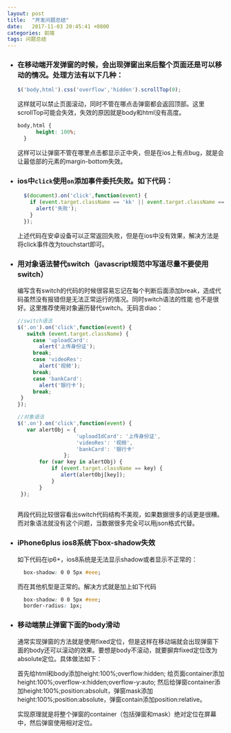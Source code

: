 ```yaml
---
layout: post
title:  "开发问题总结"
date:   2017-11-03 20:45:41 +0800
categories: 前端
tags: 问题总结
---
```


* ### 在移动端开发弹窗的时候，会出现弹窗出来后整个页面还是可以移动的情况。处理方法有以下几种：
    ```javascript
    $('body,html').css('overflow','hidden').scrollTop(0);
    ```
    这样就可以禁止页面滚动，同时不管在哪点击弹窗都会返回顶部。这里scrollTop可能会失效，失效的原因就是body和html没有高度。
    ```css
    body,html {
          height: 100%;
      }
    ```
    这样可以让弹窗不管在哪里点击都显示正中央，但是在ios上有点bug，就是会让最低部的元素的margin-bottom失效。

* ### ios中`click`使用`on`添加事件委托失败。如下代码：
  ```javascript
    $(document).on('click',function(event) {
      if (event.target.className == 'kk' || event.target.className == 'jj') {
        alert('失败');
      }
    });
  ```
  上述代码在安卓设备可以正常返回失败，但是在ios中没有效果，解决方法是将click事件改为touchstart即可。
  
* ### 用对象语法替代switch（javascript规范中写道尽量不要使用switch）
  编写含有switch的代码的时候很容易忘记在每个判断后面添加break，造成代码虽然没有报错但是无法正常运行的情况。同时switch语法的性能
  也不是很好。这里推荐使用对象遍历替代switch。无码言diao：

   ```javascript
   //switch语法
   $('.on').on('click',function(event) {
      switch (event.target.className) {
        case 'uploadCard':
          alert('上传身份证');
        break;
        case 'videoRes':
          alert('视频');
        break;
        case 'bankCard':
          alert('银行卡');
        break;
    }
   });
 
   //对象语法
   $('.on').on('click',function(event) {
      var alertObj = {
                      'uploadIdCard': '上传身份证',
                      'videoRes': '视频',
                      'bankCard': '银行卡'
                  };
          for (var key in alertObj) {
              if (event.target.className == key) {
                 alert(alertObj[key]);
              }
          }
    });
    
   ``` 
   两段代码比较很容看出switch代码结构不美观，如果数据很多的话更是很糟。而对象语法就没有这个问题，当数据很多完全可以用json格式代替。
   
* ### iPhone6plus ios8系统下box-shadow失效
  如下代码在ip6+，ios8系统是无法显示shadow或者显示不正常的：
  ```css
    box-shadow: 0 0 5px #eee;
  ```
  而在其他机型是正常的。解决方式就是加上如下代码
  ```css
    box-shadow: 0 0 5px #eee;
    border-radius: 1px;
  ```

* ### 移动端禁止弹窗下面的body滑动
  通常实现弹窗的方法就是使用fixed定位，但是这样在移动端就会出现弹窗下面的body还可以滚动的效果。要想是body不滚动，就要摒弃fixed定位改为absolute定位。具体做法如下：

  首先给html和body添加height:100%;overflow:hidden; 给页面container添加height:100%;overflow-x:hidden;overflow-y:auto; 然后给弹窗container添加height:100%;position:absolult，弹窗mask添加height:100%;position:absolute，弹窗contain添加position:relative。

  实现原理就是将整个弹窗的container（包括弹窗和mask）绝对定位在屏幕中，然后弹窗使用相对定位。